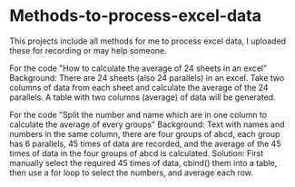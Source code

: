 # Methods-to-process-excel-data
This projects include all methods for me to process excel data, I uploaded these for recording or may help someone.

For the code "How to calculate the average of 24 sheets in an excel"
Background: There are 24 sheets (also 24 parallels) in an excel. Take two columns of data from each sheet and calculate the average of the 24 parallels. A table with two columns (average) of data will be generated.

For the code "Split the number and name which are in one column to calculate the average of every groups"
Background: Text with names and numbers in the same column, there are four groups of abcd, each group has 6 parallels, 45 times of data are recorded, and the average of the 45 times of data in the four groups of abcd is calculated.
Solution: First manually select the required 45 times of data, cbind() them into a table, then use a for loop to select the numbers, and average each row.
